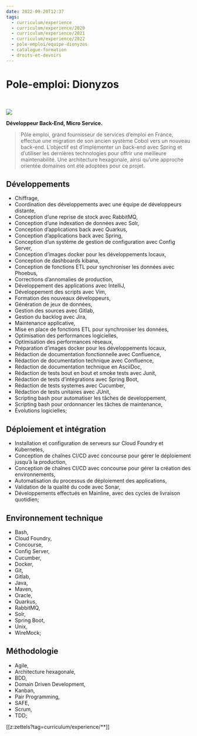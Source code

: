 ```yaml
---
date: 2022-09-20T12:37
tags:
  - curriculum/experience
  - curriculum/experience/2020
  - curriculum/experience/2021
  - curriculum/experience/2022
  - pole-emploi/equipe-dionyzos
  - catalogue-formation
  - droits-et-devoirs
---
```


# Pole-emploi: Dionyzos

$~$

<img src="./static/logo/banniere-pole-emploi.png"/>

**Développeur Back-End, Micro Service.**

> Pôle emploi, grand fournisseur de services d’emploi en France, effectue
> une migration de son ancien système Cobol vers un nouveau back-end.
> L’objectif est d’implémenter un back-end avec Spring et d’utiliser les
> dernières technologies pour offrir une meilleure maintenabilité. Une
> architecture hexagonale, ainsi qu’une approche orientée domaines ont été
> adoptées pour ce projet.

## Développements

-   Chiffrage,
-   Coordination des développements avec une équipe de développeurs
    distante,
-   Conception d’une reprise de stock avec RabbitMQ,
-   Conception d’une indexation de données avec Solr,
-   Conception d’applications back avec Quarkus,
-   Conception d’applications back avec Spring,
-   Conception d’un système de gestion de configuration avec Config
    Server,
-   Conception d’images docker pour les développements locaux,
-   Conception de dashboards kibana,
-   Conception de fonctions ETL pour synchroniser les données avec
    Phoebus,
-   Corrections d’annomalies de production,
-   Développement des applications avec IntelliJ,
-   Développement des scripts avec Vim,
-   Formation des nouveaux développeurs,
-   Génération de jeux de données,
-   Gestion des sources avec Gitlab,
-   Gestion du backlog avec Jira,
-   Maintenance applicative,
-   Mise en place de fonctions ETL pour synchroniser les données,
-   Optimisation des performances logicielles,
-   Optimisation des performances réseaux,
-   Préparation d’images docker pour les développements locaux,
-   Rédaction de documentation fonctionnelle avec Confluence,
-   Rédaction de documentation technique avec Confluence,
-   Rédaction de documentation technique en AsciiDoc,
-   Rédaction de tests bout en bout et smoke tests avec Junit,
-   Rédaction de tests d’intégrations avec Spring Boot,
-   Rédaction de tests systemes avec Cucumber,
-   Rédaction de tests unitaires avec JUnit,
-   Scripting bash pour automatiser les tâches de developpement,
-   Scripting bash pour ordonnancer les tâches de maintenance,
-   Évolutions logicielles;

## Déploiement et intégration

-   Installation et configuration de serveurs sur Cloud Foundry et
    Kubernetes,
-   Conception de chaînes CI/CD avec concourse pour gérer le déploiement
    jusqu’à la production,
-   Conception de chaînes CI/CD avec concourse pour gérer la création
    des environnements,
-   Automatisation du processus de déploiement des applications,
-   Validation de la qualité du code avec Sonar,
-   Développements effectués en Mainline, avec des cycles de livraison
    quotidien;

## Environnement technique

-   Bash,
-   Cloud Foundry,
-   Concourse,
-   Conﬁg Server,
-   Cucumber,
-   Docker,
-   Git,
-   Gitlab,
-   Java,
-   Maven,
-   Oracle,
-   Quarkus,
-   RabbitMQ,
-   Solr,
-   Spring Boot,
-   Unix,
-   WireMock;

## Méthodologie

-   Agile,
-   Architecture hexagonale,
-   BDD,
-   Domain Driven Development,
-   Kanban,
-   Pair Programming,
-   SAFE,
-   Scrum,
-   TDD;



[[z:zettels?tag=curriculum/experience/**]]
